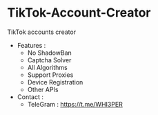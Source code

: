 # TikTok-Account-Creator
TikTok accounts creator
- Features :
  - No ShadowBan
  - Captcha Solver
  - All Algorithms
  - Support Proxies
  - Device Registration
  - Other APIs
- Contact :
  - TeleGram : https://t.me/WHI3PER
